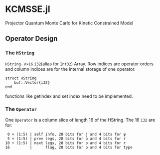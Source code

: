 # KCMSSE.jl
Projector Quantum Monte Carlo for Kinetic Constrained Model

## Operator Design

### The `HString`
`HString`- `Λ×16` `i32`(alias for `Int32`) Array. Row indices are operator orders and column indices are for the internal storage of one operator.
```
struct HString
    buf::Vector{i32}
end
```
functions like getindex and set index need to be implemented.

### The `Operator`
One `Operator` is a column slice of length 16 of the HString. The 16 `i32` are for:

```
 0 + (1:5) | self info, 28 bits for j and 4 bits for ψ
 5 + (1:5) | prev legs, 28 bits for p and 4 bits for r
10 + (1:5) | next legs, 28 bits for p and 4 bits for r
16         |      flag, 28 bits for p and 4 bits for type
```